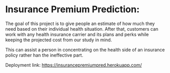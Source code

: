 # Insurance Premium Prediction:

The goal of this project is to give people an estimate of how much they need based on their individual health situation. 
After that, customers can work with any health insurance carrier and its plans and perks while keeping the projected cost 
from our study in mind. 


This can assist a person in concentrating on the health side of an insurance policy rather han the ineffective part.

Deployment link: https://insurancepremiumpred.herokuapp.com/
